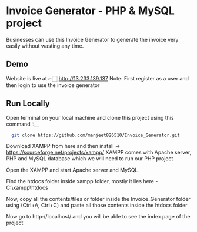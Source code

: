 
# Invoice Generator - PHP & MySQL project

Businesses can use this Invoice Generator to generate the invoice very easily without wasting any time.



## Demo

Website is live at 👉🏻 http://13.233.139.137
Note: First register as a user and then login to use the invoice generator
## Run Locally

Open terminal on your local machine and clone this project using this command 👇🏻

```bash
  git clone https://github.com/manjeet826510/Invoice_Generator.git
```
Download XAMPP from here and then install -> https://sourceforge.net/projects/xampp/
XAMPP comes with Apache server, PHP and MySQL database which we will need to run our PHP project 

Open the XAMPP and start Apache server and MySQL

Find the htdocs folder inside xampp folder, mostly it lies here - C:\xampp\htdocs

Now, copy all the contents/files or folder inside the  Invoice_Generator folder using (Ctrl+A, Ctrl+C) and paste all those contents inside the htdocs folder

Now go to http://localhost/ and you will be able to see the index page of the project
